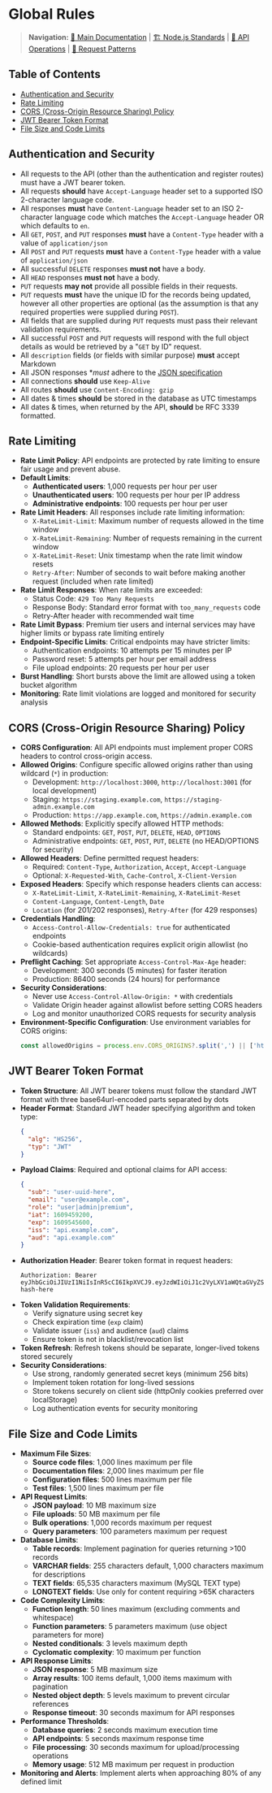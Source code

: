 # Global Rules

> **Navigation:** [📖 Main Documentation](./README.md#documentation-navigation) | [🏗️ Node.js Standards](./node_structure_and_naming_conventions.md) | [🔄 API Operations](./operations-and-responses.md) | [📨 Request Patterns](./request.md)


## Table of Contents

- [Authentication and Security](#authentication-and-security)
- [Rate Limiting](#rate-limiting)
- [CORS (Cross-Origin Resource Sharing) Policy](#cors-cross-origin-resource-sharing-policy)
- [JWT Bearer Token Format](#jwt-bearer-token-format)
- [File Size and Code Limits](#file-size-and-code-limits)

## Authentication and Security

* All requests to the API (other than the authentication and register routes) must have a JWT bearer token.
* All requests **should** have `Accept-Language` header set to a supported ISO 2-character language code.
* All responses **must** have `Content-Language` header set to an ISO 2-character language code which matches the `Accept-Language` header OR which defaults to `en`.
* All `GET`, `POST`, and `PUT` responses **must** have a `Content-Type` header with a value of `application/json`
* All `POST` and `PUT` requests **must** have a `Content-Type` header with a value of `application/json`
* All successful `DELETE` responses **must not** have a body.
* All `HEAD` responses **must not** have a body.
* `PUT` requests **may not** provide all possible fields in their requests.
* `PUT` requests **must** have the unique ID for the records being updated, however all other properties are optional (as the assumption is that any required properties were supplied during `POST`).
* All fields that are supplied during `PUT` requests must pass their relevant validation requirements.
* All successful `POST` and `PUT` requests will respond with the full object details as would be retrieved by a "`GET` by ID" request.
* All `description` fields (or fields with similar purpose) **must** accept Markdown
* All JSON responses **must* adhere to the [JSON specification](https://datatracker.ietf.org/doc/html/rfc8259)
* All connections **should** use `Keep-Alive`
* All routes **should** use `Content-Encoding: gzip`
* All dates & times **should** be stored in the database as UTC timestamps
* All dates & times, when returned by the API, **should** be RFC 3339 formatted.

## Rate Limiting

* **Rate Limit Policy**: API endpoints are protected by rate limiting to ensure fair usage and prevent abuse.
* **Default Limits**:
  - **Authenticated users**: 1,000 requests per hour per user
  - **Unauthenticated users**: 100 requests per hour per IP address
  - **Administrative endpoints**: 100 requests per hour per user
* **Rate Limit Headers**: All responses include rate limiting information:
  - `X-RateLimit-Limit`: Maximum number of requests allowed in the time window
  - `X-RateLimit-Remaining`: Number of requests remaining in the current window
  - `X-RateLimit-Reset`: Unix timestamp when the rate limit window resets
  - `Retry-After`: Number of seconds to wait before making another request (included when rate limited)
* **Rate Limit Responses**: When rate limits are exceeded:
  - Status Code: `429 Too Many Requests`
  - Response Body: Standard error format with `too_many_requests` code
  - Retry-After header with recommended wait time
* **Rate Limit Bypass**: Premium tier users and internal services may have higher limits or bypass rate limiting entirely
* **Endpoint-Specific Limits**: Critical endpoints may have stricter limits:
  - Authentication endpoints: 10 attempts per 15 minutes per IP
  - Password reset: 5 attempts per hour per email address
  - File upload endpoints: 20 requests per hour per user
* **Burst Handling**: Short bursts above the limit are allowed using a token bucket algorithm
* **Monitoring**: Rate limit violations are logged and monitored for security analysis

## CORS (Cross-Origin Resource Sharing) Policy

* **CORS Configuration**: All API endpoints must implement proper CORS headers to control cross-origin access.
* **Allowed Origins**: Configure specific allowed origins rather than using wildcard (`*`) in production:
  - Development: `http://localhost:3000`, `http://localhost:3001` (for local development)
  - Staging: `https://staging.example.com`, `https://staging-admin.example.com`
  - Production: `https://app.example.com`, `https://admin.example.com`
* **Allowed Methods**: Explicitly specify allowed HTTP methods:
  - Standard endpoints: `GET`, `POST`, `PUT`, `DELETE`, `HEAD`, `OPTIONS`
  - Administrative endpoints: `GET`, `POST`, `PUT`, `DELETE` (no HEAD/OPTIONS for security)
* **Allowed Headers**: Define permitted request headers:
  - Required: `Content-Type`, `Authorization`, `Accept`, `Accept-Language`
  - Optional: `X-Requested-With`, `Cache-Control`, `X-Client-Version`
* **Exposed Headers**: Specify which response headers clients can access:
  - `X-RateLimit-Limit`, `X-RateLimit-Remaining`, `X-RateLimit-Reset`
  - `Content-Language`, `Content-Length`, `Date`
  - `Location` (for 201/202 responses), `Retry-After` (for 429 responses)
* **Credentials Handling**: 
  - `Access-Control-Allow-Credentials: true` for authenticated endpoints
  - Cookie-based authentication requires explicit origin allowlist (no wildcards)
* **Preflight Caching**: Set appropriate `Access-Control-Max-Age` header:
  - Development: 300 seconds (5 minutes) for faster iteration
  - Production: 86400 seconds (24 hours) for performance
* **Security Considerations**:
  - Never use `Access-Control-Allow-Origin: *` with credentials
  - Validate Origin header against allowlist before setting CORS headers
  - Log and monitor unauthorized CORS requests for security analysis
* **Environment-Specific Configuration**: Use environment variables for CORS origins:
  ```javascript
  const allowedOrigins = process.env.CORS_ORIGINS?.split(',') || ['http://localhost:3000'];
  ```

## JWT Bearer Token Format

* **Token Structure**: All JWT bearer tokens must follow the standard JWT format with three base64url-encoded parts separated by dots
* **Header Format**: Standard JWT header specifying algorithm and token type:
  ```json
  {
    "alg": "HS256",
    "typ": "JWT"
  }
  ```
* **Payload Claims**: Required and optional claims for API access:
  ```json
  {
    "sub": "user-uuid-here",
    "email": "user@example.com",
    "role": "user|admin|premium",
    "iat": 1609459200,
    "exp": 1609545600,
    "iss": "api.example.com",
    "aud": "api.example.com"
  }
  ```
* **Authorization Header**: Bearer token format in request headers:
  ```
  Authorization: Bearer eyJhbGciOiJIUzI1NiIsInR5cCI6IkpXVCJ9.eyJzdWIiOiJ1c2VyLXV1aWQtaGVyZSIsImVtYWlsIjoidXNlckBleGFtcGxlLmNvbSIsInJvbGUiOiJ1c2VyIiwiaWF0IjoxNjA5NDU5MjAwLCJleHAiOjE2MDk1NDU2MDAsImlzcyI6ImFwaS5leGFtcGxlLmNvbSIsImF1ZCI6ImFwaS5leGFtcGxlLmNvbSJ9.signature-hash-here
  ```
* **Token Validation Requirements**:
  - Verify signature using secret key
  - Check expiration time (`exp` claim)
  - Validate issuer (`iss`) and audience (`aud`) claims
  - Ensure token is not in blacklist/revocation list
* **Token Refresh**: Refresh tokens should be separate, longer-lived tokens stored securely
* **Security Considerations**:
  - Use strong, randomly generated secret keys (minimum 256 bits)
  - Implement token rotation for long-lived sessions
  - Store tokens securely on client side (httpOnly cookies preferred over localStorage)
  - Log authentication events for security monitoring

## File Size and Code Limits

* **Maximum File Sizes**:
  - **Source code files**: 1,000 lines maximum per file
  - **Documentation files**: 2,000 lines maximum per file
  - **Configuration files**: 500 lines maximum per file
  - **Test files**: 1,500 lines maximum per file
* **API Request Limits**:
  - **JSON payload**: 10 MB maximum size
  - **File uploads**: 50 MB maximum per file
  - **Bulk operations**: 1,000 records maximum per request
  - **Query parameters**: 100 parameters maximum per request
* **Database Limits**:
  - **Table records**: Implement pagination for queries returning >100 records
  - **VARCHAR fields**: 255 characters default, 1,000 characters maximum for descriptions
  - **TEXT fields**: 65,535 characters maximum (MySQL TEXT type)
  - **LONGTEXT fields**: Use only for content requiring >65K characters
* **Code Complexity Limits**:
  - **Function length**: 50 lines maximum (excluding comments and whitespace)
  - **Function parameters**: 5 parameters maximum (use object parameters for more)
  - **Nested conditionals**: 3 levels maximum depth
  - **Cyclomatic complexity**: 10 maximum per function
* **API Response Limits**:
  - **JSON response**: 5 MB maximum size
  - **Array results**: 100 items default, 1,000 items maximum with pagination
  - **Nested object depth**: 5 levels maximum to prevent circular references
  - **Response timeout**: 30 seconds maximum for API responses
* **Performance Thresholds**:
  - **Database queries**: 2 seconds maximum execution time
  - **API endpoints**: 5 seconds maximum response time
  - **File processing**: 30 seconds maximum for upload/processing operations
  - **Memory usage**: 512 MB maximum per request in production
* **Monitoring and Alerts**: Implement alerts when approaching 80% of any defined limit
